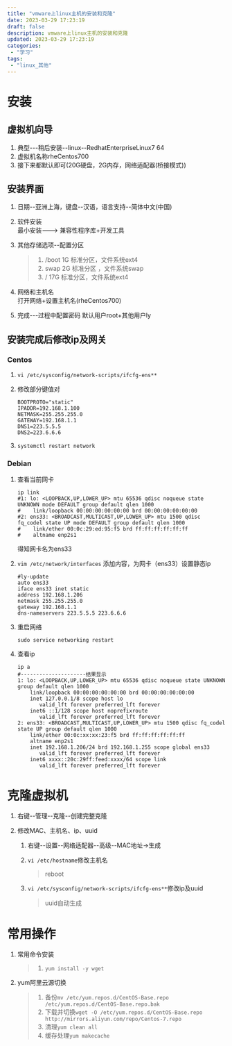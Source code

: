 ```yaml
---
title: "vmware上linux主机的安装和克隆"
date: 2023-03-29 17:23:19 
draft: false
description: vmware上linux主机的安装和克隆
updated: 2023-03-29 17:23:19 
categories:
 - "学习"
tags: 
 - "linux_其他"
---
```


# 安装

## 虚拟机向导

1. 典型---稍后安装--linux--RedhatEnterpriseLinux7 64
2. 虚拟机名称rheCentos700
3. 接下来都默认即可(20G硬盘，2G内存，网络适配器(桥接模式))

## 安装界面

1. 日期--亚洲上海，键盘--汉语，语言支持--简体中文(中国)

2. 软件安装  
   最小安装---> 兼容性程序库+开发工具

3. 其他存储选项--配置分区  

   > 1. /boot 1G 标准分区，文件系统ext4
   > 2. swap 2G 标准分区 ，文件系统swap
   > 3. /  17G 标准分区，文件系统ext4

4. 网络和主机名  
   打开网络+设置主机名(rheCentos700)

5. 完成---过程中配置密码 默认用户root+其他用户ly

## 安装完成后修改ip及网关

### Centos

1. ```vi /etc/sysconfig/network-scripts/ifcfg-ens**```

2. 修改部分键值对  

   ```shell
   BOOTPROTO="static"
   IPADDR=192.168.1.100
   NETMASK=255.255.255.0
   GATEWAY=192.168.1.1
   DNS1=223.5.5.5
   DNS2=223.6.6.6
   ```

3. ```systemctl restart network```

### Debian

1. 查看当前网卡
   ```shell
   ip link
   #1: lo: <LOOPBACK,UP,LOWER_UP> mtu 65536 qdisc noqueue state UNKNOWN mode DEFAULT group default qlen 1000
   #    link/loopback 00:00:00:00:00:00 brd 00:00:00:00:00:00
   #2: ens33: <BROADCAST,MULTICAST,UP,LOWER_UP> mtu 1500 qdisc fq_codel state UP mode DEFAULT group default qlen 1000
   #    link/ether 00:0c:29:ed:95:f5 brd ff:ff:ff:ff:ff:ff
   #    altname enp2s1
   ```

   得知网卡名为ens33

2. ```vim /etc/network/interfaces```
   添加内容，为网卡（ens33）设置静态ip

   ```shell
   #ly-update
   auto ens33
   iface ens33 inet static
   address 192.168.1.206
   netmask 255.255.255.0
   gateway 192.168.1.1
   dns-nameservers 223.5.5.5 223.6.6.6
   ```

3. 重启网络  
   ```shell
   sudo service networking restart
   ```

4. 查看ip
   ```shell
   ip a
   #---------------------结果显示
   1: lo: <LOOPBACK,UP,LOWER_UP> mtu 65536 qdisc noqueue state UNKNOWN group default qlen 1000
       link/loopback 00:00:00:00:00:00 brd 00:00:00:00:00:00
       inet 127.0.0.1/8 scope host lo
          valid_lft forever preferred_lft forever
       inet6 ::1/128 scope host noprefixroute 
          valid_lft forever preferred_lft forever
   2: ens33: <BROADCAST,MULTICAST,UP,LOWER_UP> mtu 1500 qdisc fq_codel state UP group default qlen 1000
       link/ether 00:0c:xx:xx:23:f5 brd ff:ff:ff:ff:ff:ff
       altname enp2s1
       inet 192.168.1.206/24 brd 192.168.1.255 scope global ens33
          valid_lft forever preferred_lft forever
       inet6 xxxx::20c:29ff:feed:xxxx/64 scope link 
          valid_lft forever preferred_lft forever
   ```

   

# 克隆虚拟机

1. 右键--管理--克隆--创建完整克隆

2. 修改MAC、主机名、ip、uuid

   1. 右键--设置--网络适配器--高级--MAC地址->生成

   2. ```vi /etc/hostname```修改主机名  

      > reboot 

   3. ```vi /etc/sysconfig/network-scripts/ifcfg-ens**```修改ip及uuid  

      > uuid自动生成

# 常用操作

1. 常用命令安装  

   > 1. ```yum install -y wget```

2. yum阿里云源切换  

   > 1. 备份```mv /etc/yum.repos.d/CentOS-Base.repo /etc/yum.repos.d/CentOS-Base.repo.bak ```
   > 2. 下载并切换```wget -O /etc/yum.repos.d/CentOS-Base.repo http://mirrors.aliyun.com/repo/Centos-7.repo ```
   > 3. 清理```yum clean all ```
   > 4. 缓存处理```yum makecache ```

